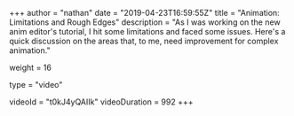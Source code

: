 +++
author = "nathan"
date = "2019-04-23T16:59:55Z"
title = "Animation: Limitations and Rough Edges"
description = "As I was working on the new anim editor's tutorial, I hit some limitations and faced some issues. Here's a quick discussion on the areas that, to me, need improvement for complex animation."

weight = 16

type = "video"

videoId = "t0kJ4yQAIIk"
videoDuration = 992
+++

